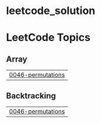 # leetcode_solution
<!---LeetCode Topics Start-->
# LeetCode Topics
## Array
|  |
| ------- |
| [0046-permutations](https://github.com/Sharanparamesh7/leetcode_solution/tree/master/0046-permutations) |
## Backtracking
|  |
| ------- |
| [0046-permutations](https://github.com/Sharanparamesh7/leetcode_solution/tree/master/0046-permutations) |
<!---LeetCode Topics End-->